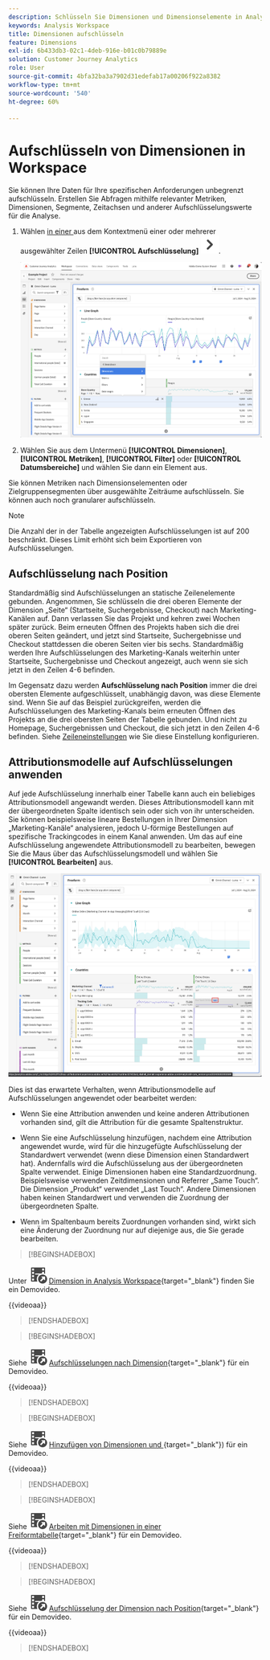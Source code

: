 ```yaml
---
description: Schlüsseln Sie Dimensionen und Dimensionselemente in Analysis Workspace auf.
keywords: Analysis Workspace
title: Dimensionen aufschlüsseln
feature: Dimensions
exl-id: 6b433db3-02c1-4deb-916e-b01c0b79889e
solution: Customer Journey Analytics
role: User
source-git-commit: 4bfa32ba3a7902d31edefab17a00206f922a8382
workflow-type: tm+mt
source-wordcount: '540'
ht-degree: 60%

---
```


# Aufschlüsseln von Dimensionen in Workspace

Sie können Ihre Daten für Ihre spezifischen Anforderungen unbegrenzt aufschlüsseln. Erstellen Sie Abfragen mithilfe relevanter Metriken, Dimensionen, Segmente, Zeitachsen und anderer Aufschlüsselungswerte für die Analyse.

1. Wählen [ in einer ](/help/analysis-workspace/visualizations/freeform-table/freeform-table.md) aus dem Kontextmenü einer oder mehrerer ausgewählter Zeilen **[!UICONTROL Aufschlüsselung]** ![ChevronRight](/help/assets/icons/ChevronRight.svg).

   ![Schrittergebnis, das die Option Warnhinweis aus Auswahl erstellen anzeigt.](assets/breakdown.png)

1. Wählen Sie aus dem Untermenü **[!UICONTROL Dimensionen]**, **[!UICONTROL Metriken]**, **[!UICONTROL Filter]** oder **[!UICONTROL Datumsbereiche]** und wählen Sie dann ein Element aus.

Sie können Metriken nach Dimensionselementen oder Zielgruppensegmenten über ausgewählte Zeiträume aufschlüsseln. Sie können auch noch granularer aufschlüsseln.

>[!NOTE]
>
>Die Anzahl der in der Tabelle angezeigten Aufschlüsselungen ist auf 200 beschränkt. Dieses Limit erhöht sich beim Exportieren von Aufschlüsselungen.

## Aufschlüsselung nach Position

Standardmäßig sind Aufschlüsselungen an statische Zeilenelemente gebunden. Angenommen, Sie schlüsseln die drei oberen Elemente der Dimension „Seite“ (Startseite, Suchergebnisse, Checkout) nach Marketing-Kanälen auf. Dann verlassen Sie das Projekt und kehren zwei Wochen später zurück. Beim erneuten Öffnen des Projekts haben sich die drei oberen Seiten geändert, und jetzt sind Startseite, Suchergebnisse und Checkout stattdessen die oberen Seiten vier bis sechs. Standardmäßig werden Ihre Aufschlüsselungen des Marketing-Kanals weiterhin unter Startseite, Suchergebnisse und Checkout angezeigt, auch wenn sie sich jetzt in den Zeilen 4-6 befinden.

Im Gegensatz dazu werden **Aufschlüsselung nach Position** immer die drei obersten Elemente aufgeschlüsselt, unabhängig davon, was diese Elemente sind. Wenn Sie auf das Beispiel zurückgreifen, werden die Aufschlüsselungen des Marketing-Kanals beim erneuten Öffnen des Projekts an die drei obersten Seiten der Tabelle gebunden. Und nicht zu Homepage, Suchergebnissen und Checkout, die sich jetzt in den Zeilen 4-6 befinden. Siehe [Zeileneinstellungen](/help/analysis-workspace/visualizations/freeform-table/column-row-settings/table-settings.md) wie Sie diese Einstellung konfigurieren.



## Attributionsmodelle auf Aufschlüsselungen anwenden

Auf jede Aufschlüsselung innerhalb einer Tabelle kann auch ein beliebiges Attributionsmodell angewandt werden. Dieses Attributionsmodell kann mit der übergeordneten Spalte identisch sein oder sich von ihr unterscheiden. Sie können beispielsweise lineare Bestellungen in Ihrer Dimension „Marketing-Kanäle“ analysieren, jedoch U-förmige Bestellungen auf spezifische Trackingcodes in einem Kanal anwenden. Um das auf eine Aufschlüsselung angewendete Attributionsmodell zu bearbeiten, bewegen Sie die Maus über das Aufschlüsselungsmodell und wählen Sie **[!UICONTROL Bearbeiten]** aus.

![Vergleich der Reihenfolgenzuordnung mit den Aufschlüsselungseinstellungen](assets/breakdown-attribution.png)

Dies ist das erwartete Verhalten, wenn Attributionsmodelle auf Aufschlüsselungen angewendet oder bearbeitet werden:

* Wenn Sie eine Attribution anwenden und keine anderen Attributionen vorhanden sind, gilt die Attribution für die gesamte Spaltenstruktur.

* Wenn Sie eine Aufschlüsselung hinzufügen, nachdem eine Attribution angewendet wurde, wird für die hinzugefügte Aufschlüsselung der Standardwert verwendet (wenn diese Dimension einen Standardwert hat). Andernfalls wird die Aufschlüsselung aus der übergeordneten Spalte verwendet. Einige Dimensionen haben eine Standardzuordnung. Beispielsweise verwenden Zeitdimensionen und Referrer „Same Touch“. Die Dimension „Produkt“ verwendet „Last Touch“. Andere Dimensionen haben keinen Standardwert und verwenden die Zuordnung der übergeordneten Spalte.

* Wenn im Spaltenbaum bereits Zuordnungen vorhanden sind, wirkt sich eine Änderung der Zuordnung nur auf diejenige aus, die Sie gerade bearbeiten.

>[!BEGINSHADEBOX]

Unter ![VideoCheckedOut](/help/assets/icons/VideoCheckedOut.svg) [Dimension in Analysis Workspace](https://video.tv.adobe.com/v/23971?quality=12&learn=on){target="_blank"} finden Sie ein Demovideo.

{{videoaa}}

>[!ENDSHADEBOX]


>[!BEGINSHADEBOX]

Siehe ![VideoCheckedOut](/help/assets/icons/VideoCheckedOut.svg) [Aufschlüsselungen nach Dimension](https://video.tv.adobe.com/v/23969?quality=12&learn=on){target="_blank"} für ein Demovideo.

{{videoaa}}

>[!ENDSHADEBOX]


>[!BEGINSHADEBOX]

Siehe ![VideoCheckedOut](/help/assets/icons/VideoCheckedOut.svg) [Hinzufügen von Dimensionen und ](https://video.tv.adobe.com/v/30606?quality=12&learn=on){target="_blank"}) für ein Demovideo.

{{videoaa}}

>[!ENDSHADEBOX]


>[!BEGINSHADEBOX]

Siehe ![VideoCheckedOut](/help/assets/icons/VideoCheckedOut.svg) [Arbeiten mit Dimensionen in einer Freiformtabelle](https://video.tv.adobe.com/v/40179?quality=12&learn=on){target="_blank"} für ein Demovideo.

{{videoaa}}

>[!ENDSHADEBOX]


>[!BEGINSHADEBOX]

Siehe ![VideoCheckedOut](/help/assets/icons/VideoCheckedOut.svg) [Aufschlüsselung der Dimension nach Position](https://video.tv.adobe.com/v/24033){target="_blank"} für ein Demovideo.

{{videoaa}}

>[!ENDSHADEBOX]



